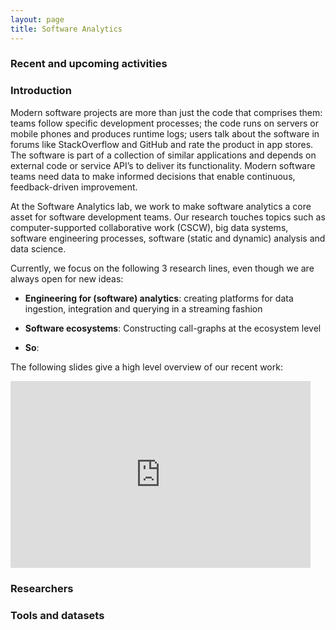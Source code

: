 ```yaml
---
layout: page
title: Software Analytics
---
```


### Recent and upcoming activities

### Introduction

Modern software projects are more than just the code that comprises them: teams
follow specific development processes; the code runs on servers or mobile phones
and produces runtime logs; users talk about the software in forums like
StackOverflow and GitHub and rate the product in app stores. The software is
part of a collection of similar applications and depends on external code or
service API’s to deliver its functionality. Modern software teams need data to
make informed decisions that enable continuous, feedback-driven improvement.

At the Software Analytics lab, we work to make software analytics a core asset for software development teams. Our research touches topics such as computer-supported collaborative work (CSCW), big data systems, software engineering processes, software (static and dynamic) analysis and data science.

Currently, we focus on the following 3 research lines, even though we are always open for new ideas:

* **Engineering for (software) analytics**: creating platforms for data ingestion, integration and querying in a streaming fashion

* **Software ecosystems**: Constructing call-graphs at the ecosystem level

* **So**:

The following slides give a high level overview of our recent work:

<iframe src="https://docs.google.com/presentation/d/e/2PACX-1vS7Q_9d-R8qXx5ak5y-Q7gqtHS2HfgXSPxQCx7HQj8votxwvq9TdMyPHmANxMBclULDnFp3l9y1Zht-/embed?start=true&loop=true&delayms=5000" frameborder="0" width="480" height="299" allowfullscreen="true" mozallowfullscreen="true" webkitallowfullscreen="true"></iframe>

### Researchers

### Tools and datasets
